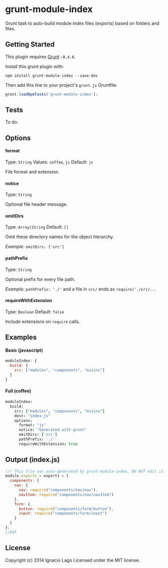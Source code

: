 grunt-module-index
==================

Grunt task to auto-build module index files (exports) based on folders and files.

## Getting Started
This plugin requires [Grunt](https://gruntjs.com) `~0.4.0`.

Install this grunt plugin with:
```shell
npm install grunt-module-index --save-dev
```

Then add this line to your project's `grunt.js` Gruntfile:

```javascript
grunt.loadNpmTasks('grunt-module-index');
```

## Tests
To do.

## Options
#### format
Type: `String`
Values: `coffee`, `js`
Default: `js`

File format and extension.

#### notice
Type: `String`

Optional file header message.

#### omitDirs
Type: `Array|String`
Default: `[]`

Omit these directory names for the object hierarchy.

_Example:_ `omitDirs: ['src']`

#### pathPrefix
Type: `String`

Optional prefix for every file path.

_Example:_ `pathPrefix: './'` and a file in `src/` ends as `require('./src/...`

#### requireWithExtension
Type: `Boolean`
Default: `false`

Include extensions on `require` calls.

## Examples
#### Basic (javascript)
```javascript
moduleIndex: {
  build: {
    src: ["modules", "components", "mixins"]
  }
}
```

#### Full (coffee)
```coffee
moduleIndex:
  build:
    src: ["modules", "components", "mixins"]
    dest: "index.js"
    options:
      format: "js"
      notice: "Generated with grunt"
      omitDirs: ['src']
      pathPrefix: './'
      requireWithExtension: true
```

## Output (index.js)
```javascript
//! This file was auto-generated by grunt-module-index, DO NOT edit it directly
module.exports = exports = {
  components: {
    nav: {
      nav: require("components/nav/nav"),
      navItem: require("components/nav/navItem")
    },
    form: {
      button: require("components/form/button"),
      input: require("components/form/input")
    }
  }
};
//EOF
```

## License
Copyright (c) 2014 Ignacio Lago
Licensed under the MIT license.